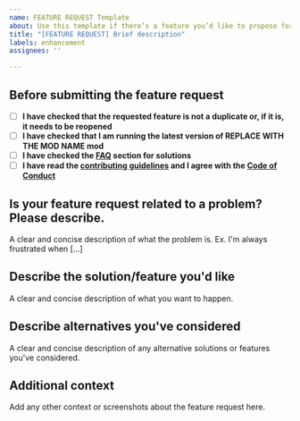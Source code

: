```yaml
---
name: FEATURE REQUEST Template
about: Use this template if there’s a feature you’d like to propose for the project.
title: "[FEATURE REQUEST] Brief description"
labels: enhancement
assignees: ''

---
```


## Before submitting the feature request

- [ ] **I have checked that the requested feature is not a duplicate or, if it is, it needs to be reopened**
- [ ] **I have checked that I am running the latest version of REPLACE WITH THE MOD NAME mod**
- [ ] **I have checked the [FAQ](https://github.com/CERBON-MODS/GITHUB_REPOSITORY_NAME/blob/master/FAQ.md) section for solutions**
- [ ] **I have read the [contributing guidelines](https://github.com/CERBON-MODS/GITHUB_REPOSITORY_NAME/blob/master/CONTRIBUTING.md#feature-requests) and I agree with the [Code of Conduct](https://github.com/CERBON-MODS/GITHUB_REPOSITORY_NAME/blob/master/CODE_OF_CONDUCT.md)**

## Is your feature request related to a problem? Please describe.

A clear and concise description of what the problem is. Ex. I'm always frustrated when [...]

## Describe the solution/feature you'd like

A clear and concise description of what you want to happen.

## Describe alternatives you've considered
A clear and concise description of any alternative solutions or features you've considered.

## Additional context
Add any other context or screenshots about the feature request here.
